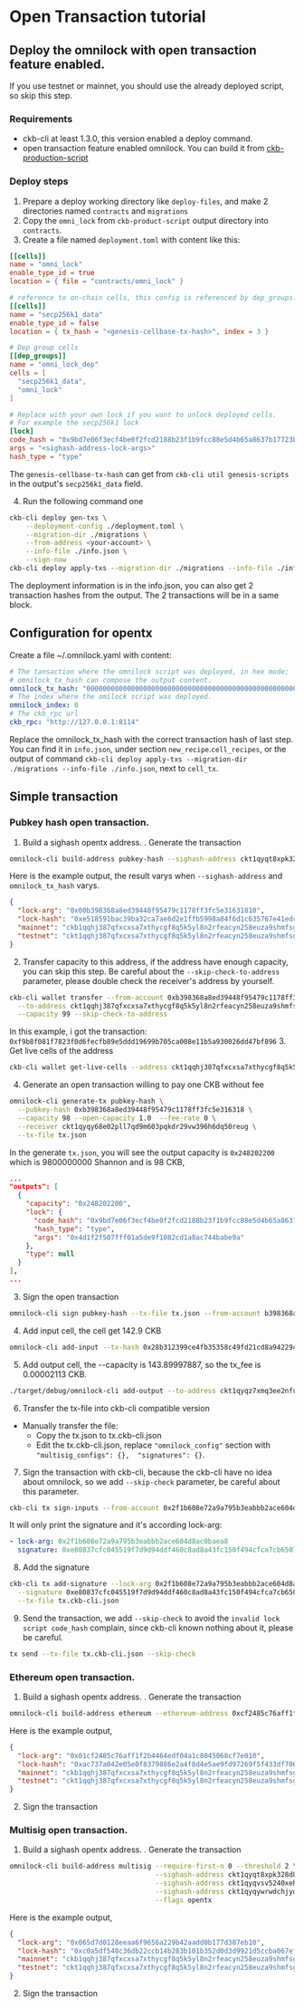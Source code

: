 # Open Transaction tutorial

## Deploy the omnilock with open transaction feature enabled.
If you use testnet or mainnet, you should use the already deployed script, so skip this step.
### Requirements
- ckb-cli at least 1.3.0, this version enabled a deploy command.
- open transaction feature enabled omnilock. You can build it from [ckb-production-script](https://github.com/nervosnetwork/ckb-production-scripts/tree/opentx)
### Deploy steps
1. Prepare a deploy working directory like `deploy-files`, and make 2 directories named `contracts` and `migrations`
2. Copy the `omni_lock` from `ckb-product-script` output directory into `contracts`.
3. Create a file named `deployment.toml` with content like this:
```toml
[[cells]]
name = "omni_lock"
enable_type_id = true
location = { file = "contracts/omni_lock" }

# reference to on-chain cells, this config is referenced by dep_groups.cells
[[cells]]
name = "secp256k1_data"
enable_type_id = false
location = { tx_hash = "<genesis-cellbase-tx-hash>", index = 3 }

# Dep group cells
[[dep_groups]]
name = "omni_lock_dep"
cells = [
  "secp256k1_data",
  "omni_lock"
]

# Replace with your own lock if you want to unlock deployed cells.
# For example the secp256k1 lock
[lock]
code_hash = "0x9bd7e06f3ecf4be0f2fcd2188b23f1b9fcc88e5d4b65a8637b17723bbda3cce8"
args = "<sighash-address-lock-args>"
hash_type = "type"
```
The `genesis-cellbase-tx-hash` can get from `ckb-cli util genesis-scripts` in the output's `secp256k1_data` field.

4. Run the following command one
```sh
ckb-cli deploy gen-txs \
    --deployment-config ./deployment.toml \
    --migration-dir ./migrations \
    --from-address <your-account> \
    --info-file ./info.json \
    --sign-now
ckb-cli deploy apply-txs --migration-dir ./migrations --info-file ./info.json
```
The deployment information is in the info.json, you can also get 2 transaction hashes from the output. The 2 transactions will be in a same block.

## Configuration for opentx
Create a file ~/.omnilock.yaml with content:
```yaml
# The tansaction where the omnilock script was deployed, in hex mode;
# omnilock_tx_hash can compose the output content.
omnilock_tx_hash: "0000000000000000000000000000000000000000000000000000000000000000"
# The index where the omilock script was deployed.
omnilock_index: 0
# The ckb_rpc url
ckb_rpc: "http://127.0.0.1:8114"
```
Replace the omnilock_tx_hash with the correct transaction hash of last step. You can find it in `info.json`, under section `new_recipe`.`cell_recipes`, or the output of command `ckb-cli deploy apply-txs --migration-dir ./migrations --info-file ./info.json`, next to `cell_tx`.

## Simple transaction
### Pubkey hash open transaction.
1. Build a sighash opentx address.
. Generate the transaction
```sh
omnilock-cli build-address pubkey-hash --sighash-address ckt1qyqt8xpk328d89zgl928nsgh3lelch33vvvq5u3024 --flags opentx
```
Here is the example output, the result varys when `--sighash-address` and `omnilock_tx_hash` varys.
```json
{
  "lock-arg": "0x00b398368a8ed39448f95479c1178ff3fc5e31631810",
  "lock-hash": "0xe518591bac39ba32ca7ae6d2e1ffb5998a84f6d1c635767e41edc9e60d247671",
  "mainnet": "ckb1qqhj387qfxcxsa7xthycgf8q5k5yl8n2rfeacyn258euza9shmfsgqgqkwvrdz5w6w2y372508q30rlnl30rzccczqfe6vpk",
  "testnet": "ckt1qqhj387qfxcxsa7xthycgf8q5k5yl8n2rfeacyn258euza9shmfsgqgqkwvrdz5w6w2y372508q30rlnl30rzccczqjwwqq7"
}
```
2. Transfer capacity to this address, if the address have enough capacity, you can skip this step. Be careful about the `--skip-check-to-address` parameter, please double check the receiver's address by yourself.
```bash
ckb-cli wallet transfer --from-account 0xb398368a8ed39448f95479c1178ff3fc5e316318 \
  --to-address ckt1qqhj387qfxcxsa7xthycgf8q5k5yl8n2rfeacyn258euza9shmfsgqgqkwvrdz5w6w2y372508q30rlnl30rzccczqjwwqq7 \
  --capacity 99 --skip-check-to-address
```
In this example, i got the transaction:
`0xf9b8f081f7823f0d6fecfb89e5ddd19699b705ca008e11b5a930026dd47bf896`
3. Get live cells of the address
```sh
ckb-cli wallet get-live-cells --address ckt1qqhj387qfxcxsa7xthycgf8q5k5yl8n2rfeacyn258euza9shmfsgqgqkwvrdz5w6w2y372508q30rlnl30rzccczqjwwqq7
```

4. Generate an open transaction willing to pay one CKB without fee
```bash
omnilock-cli generate-tx pubkey-hash \
  --pubkey-hash 0xb398368a8ed39448f95479c1178ff3fc5e316318 \
  --capacity 98 --open-capacity 1.0  --fee-rate 0 \
  --receiver ckt1qyqy68e02pll7qd9m603pqkdr29vw396h6dq50reug \
  --tx-file tx.json
```
In the generate `tx.json`, you will see the output capacity is `0x248202200` which is 9800000000 Shannon and is 98 CKB,
```json
...
"outputs": [
  {
    "capacity": "0x248202200",
    "lock": {
      "code_hash": "0x9bd7e06f3ecf4be0f2fcd2188b23f1b9fcc88e5d4b65a8637b17723bbda3cce8",
      "hash_type": "type",
      "args": "0x4d1f2f507fff01a5de9f1082cd1a8ac744babe9a"
    },
    "type": null
  }
],
...
```
3. Sign the open transaction
```sh
omnilock-cli sign pubkey-hash --tx-file tx.json --from-account b398368a8ed39448f95479c1178ff3fc5e316318
```
4. Add input cell, the cell get 142.9 CKB
```sh
omnilock-cli add-input --tx-hash 0x28b312399ce4fb35358c49fd21cd8a9422949014aa05ec0dc5f31752de70bd79 --index 0 --tx-file tx.json
```
5. Add output cell, the --capacity is 143.89997887, so the tx_fee is 0.00002113 CKB.
```sh
./target/debug/omnilock-cli add-output --to-address ckt1qyqz7xmq3ee2nfu4k04thv4vuczd3tqt465qtjdy89 --capacity 143.89997887 --tx-file tx.json
```
6. Transfer the tx-file into ckb-cli compatible version
  - Manually transfer the file:
    * Copy the tx.json to tx.ckb-cli.json
    * Edit the tx.ckb-cli.json, replace `"omnilock_config"` section with `"multisig_configs": {},  "signatures": {}`.

7. Sign the transaction with ckb-cli, because the ckb-cli have no idea about omnilock, so we add `--skip-check` parameter, be careful about this parameter.
```sh
ckb-cli tx sign-inputs --from-account 0x2f1b608e72a9a795b3eabbb2ace604d8ac0baea8 --tx-file tx.ckb-cli.json --skip-check
```
It will only print the signature and it's according lock-arg:
```yaml
- lock-arg: 0x2f1b608e72a9a795b3eabbb2ace604d8ac0baea8
  signature: 0xe80837cfc045519f7d9d94ddf460c8ad8a43fc150f494cfca7cb650706e7ad0731ca2a2d41d463a13210fb75186e72a68d8e774bf96ed845648b7f700970e30d00
```
8. Add the signature
```sh
ckb-cli tx add-signature --lock-arg 0x2f1b608e72a9a795b3eabbb2ace604d8ac0baea8 \
  --signature 0xe80837cfc045519f7d9d94ddf460c8ad8a43fc150f494cfca7cb650706e7ad0731ca2a2d41d463a13210fb75186e72a68d8e774bf96ed845648b7f700970e30d00 \
  --tx-file tx.ckb-cli.json
```
9.  Send the transaction, we add `--skip-check` to avoid the `invalid lock script code_hash` complain, since ckb-cli known nothing about it, please be careful.
```sh
tx send --tx-file tx.ckb-cli.json --skip-check
```

### Ethereum open transaction.
1. Build a sighash opentx address.
. Generate the transaction
```sh
omnilock-cli build-address ethereum --ethereum-address 0xcf2485c76aff1f2b4464edf04a1c8045068cf7e0 --flags opentx
```
Here is the example output,
```json
{
  "lock-arg": "0x01cf2485c76aff1f2b4464edf04a1c8045068cf7e010",
  "lock-hash": "0xac737a042e05e0f8379886e2a4f8d4e5ae9fd97269f5f433df7064a789045c81",
  "mainnet": "ckb1qqhj387qfxcxsa7xthycgf8q5k5yl8n2rfeacyn258euza9shmfsgqgpeujgt3m2lu0jk3ryahcy58yqg5rgealqzqhutx75",
  "testnet": "ckt1qqhj387qfxcxsa7xthycgf8q5k5yl8n2rfeacyn258euza9shmfsgqgpeujgt3m2lu0jk3ryahcy58yqg5rgealqzqvtl2lu"
}
```
2. Sign the transaction

### Multisig open transaction.
1. Build a sighash opentx address.
. Generate the transaction
```bash
omnilock-cli build-address multisig --require-first-n 0 --threshold 2 \
                                    --sighash-address ckt1qyqt8xpk328d89zgl928nsgh3lelch33vvvq5u3024 \
                                    --sighash-address ckt1qyqvsv5240xeh85wvnau2eky8pwrhh4jr8ts8vyj37 \
                                    --sighash-address ckt1qyqywrwdchjyqeysjegpzw38fvandtktdhrs0zaxl4 \
                                    --flags opentx
```
Here is the example output,
```json
{
  "lock-arg": "0x065d7d0128eeaa6f9656a229b42aadd0b177d387eb10",
  "lock-hash": "0xc0a5df548c36db22ccb14b283b101b352d0d3d9921d5ccba067ef183e28417f5",
  "mainnet": "ckb1qqhj387qfxcxsa7xthycgf8q5k5yl8n2rfeacyn258euza9shmfsgqgxt47sz28w4fhev44z9x6z4twsk9ma8pltzq74wfye",
  "testnet": "ckt1qqhj387qfxcxsa7xthycgf8q5k5yl8n2rfeacyn258euza9shmfsgqgxt47sz28w4fhev44z9x6z4twsk9ma8pltzq9z6993"
}
```
2. Sign the transaction
